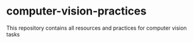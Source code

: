 # computer-vision-practices
This repository contains all resources and practices for computer vision tasks
